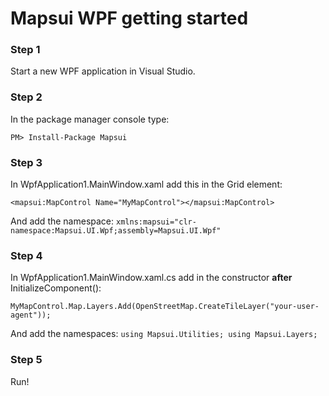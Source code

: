 
# Mapsui WPF getting started

### Step 1
Start a new WPF application in Visual Studio.

### Step 2
In the package manager console type:
```
PM> Install-Package Mapsui
```

### Step 3
In WpfApplication1.MainWindow.xaml add this in the Grid element:
```
<mapsui:MapControl Name="MyMapControl"></mapsui:MapControl>
```
And add the namespace: ```xmlns:mapsui="clr-namespace:Mapsui.UI.Wpf;assembly=Mapsui.UI.Wpf"```

### Step 4
In WpfApplication1.MainWindow.xaml.cs add in the constructor **after** InitializeComponent():
```
MyMapControl.Map.Layers.Add(OpenStreetMap.CreateTileLayer("your-user-agent"));
```
And add the namespaces: ```using Mapsui.Utilities; using Mapsui.Layers; ```

### Step 5
Run!
